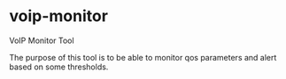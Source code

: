 # voip-monitor
VoIP Monitor Tool

The purpose of this tool is to be able to monitor qos parameters and alert based on some thresholds.

